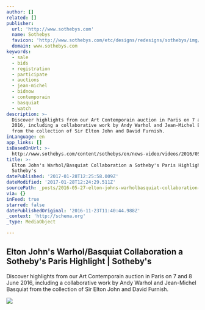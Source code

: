 ```yaml
---
author: []
related: []
publisher:
  url: 'http://www.sothebys.com'
  name: Sothebys
  favicon: 'http://www.sothebys.com/etc/designs/redesigns/sothebys/img/icons/favicon.ico'
  domain: www.sothebys.com
keywords:
  - sale
  - bids
  - registration
  - participate
  - auctions
  - jean-michel
  - bidnow
  - contemporain
  - basquiat
  - watch
description: >-
  Discover highlights from our Art Contemporain auction in Paris on 7 and 8 June
  2016, including a collaborative work by Andy Warhol and Jean-Michel Basquiat
  from the collection of Sir Elton John and David Furnish.
inLanguage: en
app_links: []
isBasedOnUrl: >-
  http://www.sothebys.com/content/sothebys/en/news-video/videos/2016/05/elton-john-warhol-basquiat-collaboration-sothebys-paris.html
title: >-
  Elton John's Warhol/Basquiat Collaboration a Sotheby's Paris Highlight |
  Sotheby's
datePublished: '2017-01-28T12:25:58.009Z'
dateModified: '2017-01-28T12:24:29.511Z'
sourcePath: _posts/2016-05-27-elton-johns-warholbasquiat-collaboration-a-sothebys-paris.md
via: {}
inFeed: true
starred: false
datePublishedOriginal: '2016-11-23T11:40:44.988Z'
_context: 'http://schema.org'
_type: MediaObject

---
```

<article style=""><h1>Elton John's Warhol/Basquiat Collaboration a Sotheby's Paris Highlight | Sotheby's</h1><p>Discover highlights from our Art Contemporain auction in Paris on 7 and 8 June 2016, including a collaborative work by Andy Warhol and Jean-Michel Basquiat from the collection of Sir Elton John and David Furnish.</p><img src="http://www.sothebys.com/content/dam/sothebys-pages/video-pages/2016/05/PF1605_still.jpg" /></article>